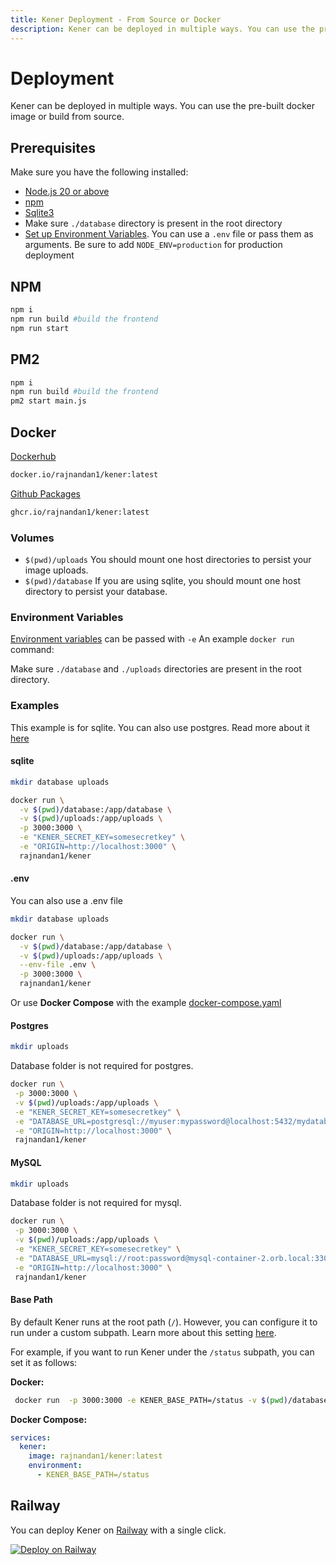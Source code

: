 ```yaml
---
title: Kener Deployment - From Source or Docker
description: Kener can be deployed in multiple ways. You can use the pre-built docker image or build from source.
---
```


# Deployment

Kener can be deployed in multiple ways. You can use the pre-built docker image or build from source.

## Prerequisites

Make sure you have the following installed:

-   [Node.js 20 or above](https://nodejs.org/en/download/)
-   [npm](https://www.npmjs.com/get-npm)
-   [Sqlite3](https://www.sqlite.org/download.html)
-   Make sure `./database` directory is present in the root directory
-   [Set up Environment Variables](/docs/environment-vars). You can use a `.env` file or pass them as arguments. Be sure to add `NODE_ENV=production` for production deployment

## NPM

```bash
npm i
npm run build #build the frontend
npm run start
```

## PM2

```bash
npm i
npm run build #build the frontend
pm2 start main.js
```

## Docker

[Dockerhub](https://hub.docker.com/r/rajnandan1/kener)

```bash
docker.io/rajnandan1/kener:latest
```

[Github Packages](https://github.com/rajnandan1/kener/pkgs/container/kener)

```bash
ghcr.io/rajnandan1/kener:latest
```

### Volumes

-   `$(pwd)/uploads` You should mount one host directories to persist your image uploads.
-   `$(pwd)/database` If you are using sqlite, you should mount one host directory to persist your database.

### Environment Variables

[Environment variables](/docs/environment-vars) can be passed with `-e` An example `docker run` command:

Make sure `./database` and `./uploads` directories are present in the root directory.

### Examples

This example is for sqlite. You can also use postgres. Read more about it [here](/docs/environment-vars#database-url)

#### sqlite

```bash
mkdir database uploads
```

```bash
docker run \
  -v $(pwd)/database:/app/database \
  -v $(pwd)/uploads:/app/uploads \
  -p 3000:3000 \
  -e "KENER_SECRET_KEY=somesecretkey" \
  -e "ORIGIN=http://localhost:3000" \
  rajnandan1/kener
```

#### .env

You can also use a .env file

```bash
mkdir database uploads
```

```bash
docker run \
  -v $(pwd)/database:/app/database \
  -v $(pwd)/uploads:/app/uploads \
  --env-file .env \
  -p 3000:3000 \
  rajnandan1/kener
```

Or use **Docker Compose** with the example [docker-compose.yaml](https://raw.githubusercontent.com/rajnandan1/kener/main/docker-compose.yml)

#### Postgres

```bash
mkdir uploads
```

Database folder is not required for postgres.

```bash
docker run \
 -p 3000:3000 \
 -v $(pwd)/uploads:/app/uploads \
 -e "KENER_SECRET_KEY=somesecretkey" \
 -e "DATABASE_URL=postgresql://myuser:mypassword@localhost:5432/mydatabase" \
 -e "ORIGIN=http://localhost:3000" \
 rajnandan1/kener
```

#### MySQL

```bash
mkdir uploads
```

Database folder is not required for mysql.

```bash
docker run \
 -p 3000:3000 \
 -v $(pwd)/uploads:/app/uploads \
 -e "KENER_SECRET_KEY=somesecretkey" \
 -e "DATABASE_URL=mysql://root:password@mysql-container-2.orb.local:3306/kener-2" \
 -e "ORIGIN=http://localhost:3000" \
 rajnandan1/kener
```

#### Base Path

By default Kener runs at the root path (`/`). However, you can configure it to run under a custom subpath. Learn more about this setting [here](/docs/environment-vars/#kener-base-path).

For example, if you want to run Kener under the `/status` subpath, you can set it as follows:

**Docker:**
```bash
 docker run  -p 3000:3000 -e KENER_BASE_PATH=/status -v $(pwd)/database:/app/uploads -v $(pwd)/database:/app/database kener
```

**Docker Compose:**
```yaml
services:
  kener:
    image: rajnandan1/kener:latest
    environment:
      - KENER_BASE_PATH=/status
```

## Railway

You can deploy Kener on [Railway](https://railway.app) with a single click.

[![Deploy on Railway](https://railway.com/button.svg)](https://railway.com/template/spSvic?referralCode=1Pn7vs)
